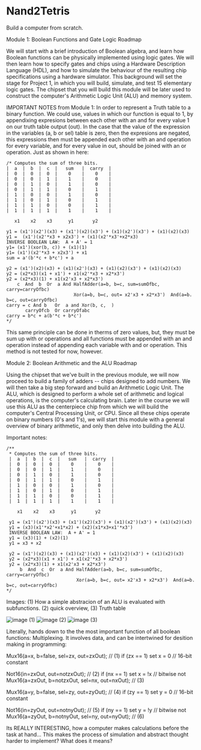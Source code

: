 # Nand2Tetris
 Build a computer from scratch.
 
 Module 1: Boolean Functions and Gate Logic Roadmap
 
 We will start with a brief introduction of Boolean algebra, and learn how Boolean functions can be physically implemented using logic gates. We will then learn how to specify gates and chips using a Hardware Description Language (HDL), and how to simulate the behaviour of the resulting chip specifications using a hardware simulator. This background will set the stage for Project 1, in which you will build, simulate, and test 15 elementary logic gates. The chipset that you will build this module will be later used to construct the computer's Arithmetic Logic Unit (ALU) and memory system.
 
 IMPORTANT NOTES from Module 1: In order to represent a Truth table to a binary function. We could use, values in which our function is equal to 1, by appendixing expresions between each other with an and for every value 1 on our truth table output (out). In the case that the value of the expression in the variables (a, b or sel) table is zero, then the expresions are negated, this expressions then must be appended each other with an and operation for every variable, and for every value in out, should be joined  with an or operation. Just as shown in here:
 ```
 /* Computes the sum of three bits.
 |  a  |  b  |  c  |   sum   |  carry  |
 |  0  |  0  |  0  |    0    |    0    |
 |  0  |  0  |  1  |    1    |    0    |
 |  0  |  1  |  0  |    1    |    0    |
 |  0  |  1  |  1  |    0    |    1    |
 |  1  |  0  |  0  |    1    |    0    |
 |  1  |  0  |  1  |    0    |    1    |
 |  1  |  1  |  0  |    0    |    1    |
 |  1  |  1  |  1  |    1    |    1    |

    x1    x2    x3      y1       y2

 y1 = (x1')(x2')(x3) + (x1')(x2)(x3') + (x1)(x2')(x3') + (x1)(x2)(x3)
 y1 =  (x1')(x2'*x3 + x2x3') + (x1)(x2'*x3'+x2*x3)
 INVERSE BOOLEAN LAW:  A + A' = 1
 y1= (x1')(xor(b, c)) + (x1)(1)
 y1= (x1')(x2'*x3 + x2x3') + x1
sum = a'(b'*c + b*c') + a

 y2 = (x1')(x2)(x3) + (x1)(x2')(x3) + (x1)(x2)(x3') + (x1)(x2)(x3)
 y2 = (x2*x3)(x1 + x1') + x1(x2'*x3 + x2*x3')
 y2 = (x2*x3)(1) + x1(x2'x3 + x2*x3')
     c  And  b  Or  a And HalfAdder(a=b, b=c, sum=sumOfbc, carry=carryOfbc)
                          Xor(a=b, b=c, out= x2'x3 + x2*x3')  And(a=b. b=c, out=carryOfbc)
carry = c And b   Or  a and Xor(b, c,  )
        carryOfcb  Or carryOfabc
carry = b*c + a(b'*c + b*c')
*/
```
This same principle can be done in therms of zero values, but, they must be sum up with or operations and all functions must be appended with an and operation instead of appending each variable with and or operation. This method is not tested for now, however.

Module 2: Boolean Arithmetic and the ALU Roadmap

 Using the chipset that we've built in the previous module, we will now proceed to build a family of adders -- chips designed to add numbers. We will then take a big step forward and build an Arithmetic Logic Unit. The ALU, which is designed to perform a whole set of arithmetic and logical operations, is the computer's calculating brain. Later in the course we will use this ALU as the centerpiece chip from which we will build the computer's Central Processing Unit, or CPU. Since all these chips operate on binary numbers (0's and 1's), we will start this module with a general overview of binary arithmetic, and only then delve into building the ALU.
 
 Important notes: 
```
/**
 * Computes the sum of three bits.
 |  a  |  b  |  c  |   sum   |  carry  |
 |  0  |  0  |  0  |    0    |    0    |
 |  0  |  0  |  1  |    1    |    0    |
 |  0  |  1  |  0  |    1    |    0    |
 |  0  |  1  |  1  |    0    |    1    |
 |  1  |  0  |  0  |    1    |    0    |
 |  1  |  0  |  1  |    0    |    1    |
 |  1  |  1  |  0  |    0    |    1    |
 |  1  |  1  |  1  |    1    |    1    |

    x1    x2    x3      y1       y2

 y1 = (x1')(x2')(x3) + (x1')(x2)(x3') + (x1)(x2')(x3') + (x1)(x2)(x3)
 y1 = (x3)(x1'*x2'+x1*x2) + (x2)(x1*x3+x1'*x3')
 INVERSE BOOLEAN LAW:  A + A' = 1
 y1 = (x3)(1) + (x2)(1)
 y1 = x3 + x2

 y2 = (x1')(x2)(x3) + (x1)(x2')(x3) + (x1)(x2)(x3') + (x1)(x2)(x3)
 y2 = (x2*x3)(x1 + x1') + x1(x2'*x3 + x2*x3')
 y2 = (x2*x3)(1) + x1(x2'x3 + x2*x3')
     b  And  c  Or  a And HalfAdder(a=b, b=c, sum=sumOfbc, carry=carryOfbc)
                          Xor(a=b, b=c, out= x2'x3 + x2*x3')  And(a=b. b=c, out=carryOfbc)
*/
```
Images: (1) How a simple abstracion of an ALU is evaluated with subfunctions. (2) quick overview, (3) Truth table

![image](https://user-images.githubusercontent.com/36864288/197653284-1047a268-782d-4c99-9542-4c61a2dada8a.png)
(1)
![image](https://user-images.githubusercontent.com/36864288/197629944-31dd09c3-59df-4fa0-af44-35489f165ea1.png)
(2)
![image](https://user-images.githubusercontent.com/36864288/198144741-430ca0ad-5750-4e70-83b7-b2398dfbf896.png)
(3)


Literally, hands down to the the most important function of all boolean functions: Multiplexing. It involves data, and can be intertwined for desition making in programming:

   Mux16(a=x, b=false, sel=zx, out=zxOut);        // (1) if (zx == 1) set x = 0        // 16-bit constant

   Not16(in=zxOut, out=notzxOut);                 // (2) if (nx == 1) set x = !x       // bitwise not
   Mux16(a=zxOut, b=notzxOut, sel=nx, out=nxOut); // (3)

   Mux16(a=y, b=false, sel=zy, out=zyOut);        // (4) if (zy == 1) set y = 0        // 16-bit constant

   Not16(in=zyOut, out=notnyOut);                 // (5) if (ny == 1) set y = !y       // bitwise not
   Mux16(a=zyOut, b=notnyOut, sel=ny, out=nyOut); // (6)

Its REALLY INTERESTING, how a computer makes calculations before the task at hand... This makes the process of simulation and abstract thought harder to implement? What does it means?
